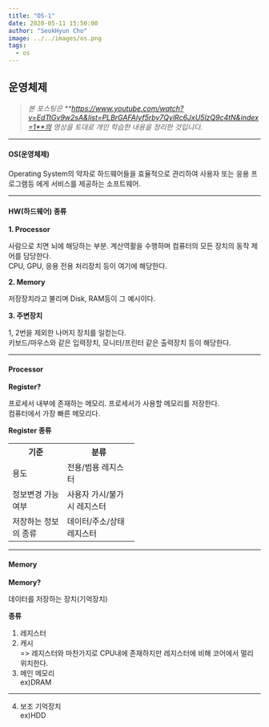 ```yaml
---
title: "OS-1"
date: 2020-05-11 15:50:00
author: "SeokHyun Cho"
image: ../../images/os.png
tags:
  - os
---
```


## 운영체제

> _본 포스팅은 **https://www.youtube.com/watch?v=EdTtGv9w2sA&list=PLBrGAFAIyf5rby7QylRc6JxU5lzQ9c4tN&index=1**의 영상을 토대로 개인 학습한 내용을 정리한 것입니다._

---

#### OS(운영체제)

Operating System의 약자로 하드웨어들을 효율적으로 관리하여 사용자 또는 응용 프로그램등 에게 서비스를 제공하는 소프트웨어.

---

#### HW(하드웨어) 종류

**1. Processor**

사람으로 치면 뇌에 해당하는 부분. 계산역활을 수행하며 컴퓨터의 모든 장치의 동작 제어를 담당한다.<br>
CPU, GPU, 응용 전용 처리장치 등이 여기에 해당한다.

**2. Memory**

저장장치라고 불리며 Disk, RAM등이 그 예시이다.

**3. 주변장치**

1, 2번을 제외한 나머지 장치를 일컫는다.<br>
키보드/마우스와 같은 입력장치, 모니터/프린터 같은 출력장치 등이 해당한다.

---

#### Processor

**Register?**

프로세서 내부에 존재하는 메모리. 프로세서가 사용할 메모리를 저장한다.<br>
컴퓨터에서 가장 빠른 메모리다.

**Register 종류**

<table style= "width: 50%">
  <tr>
    <th>기준</th>
    <th>분류</th>
  </tr>
  <tr>
    <td>용도</td>
    <td>전용/범용 레지스터</td>
  </tr>
  <tr>
    <td>정보변경 가능여부</td>
    <td>사용자 가시/불가시 레지스터</td>
  </tr>
  <tr>
    <td>저장하는 정보의 종류</td>
    <td>데이터/주소/상태 레지스터</td>
  </tr>
</table>

---

#### Memory

**Memory?**

데이터를 저장하는 장치(기억장치)

**종류**

1. 레지스터
2. 캐시<br>
   => 레지스터와 마찬가지로 CPU내에 존재하지만 레지스터에 비해 코어에서 멀리 위치한다.
3. 메인 메모리<br>
   ex)DRAM

---

4. 보조 기억장치<br>
   ex)HDD

